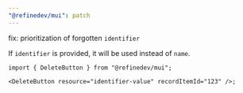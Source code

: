 ```yaml
---
"@refinedev/mui": patch
---
```


fix: prioritization of forgotten `identifier`

If `identifier` is provided, it will be used instead of `name`.

```tsx
import { DeleteButton } from "@refinedev/mui";

<DeleteButton resource="identifier-value" recordItemId="123" />;
```
